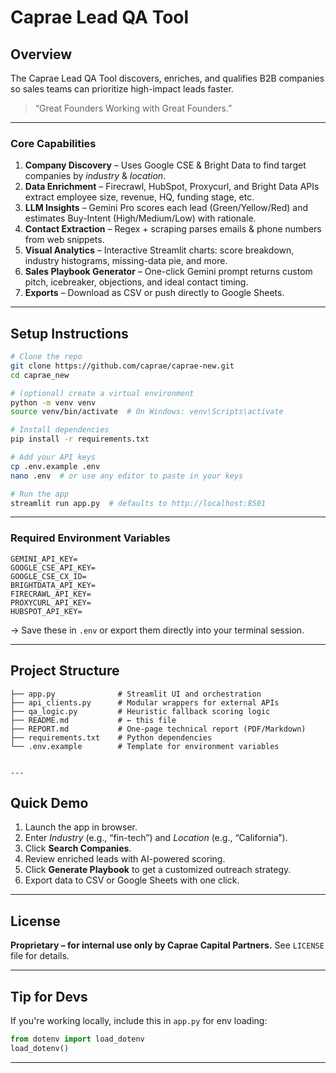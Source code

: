 

# Caprae Lead QA Tool

## Overview
The Caprae Lead QA Tool discovers, enriches, and qualifies B2B companies so sales teams can prioritize high-impact leads faster.

> “Great Founders Working with Great Founders.”

---

### Core Capabilities
1. **Company Discovery** – Uses Google CSE & Bright Data to find target companies by *industry* & *location*.
2. **Data Enrichment** – Firecrawl, HubSpot, Proxycurl, and Bright Data APIs extract employee size, revenue, HQ, funding stage, etc.
3. **LLM Insights** – Gemini Pro scores each lead (Green/Yellow/Red) and estimates Buy-Intent (High/Medium/Low) with rationale.
4. **Contact Extraction** – Regex + scraping parses emails & phone numbers from web snippets.
5. **Visual Analytics** – Interactive Streamlit charts: score breakdown, industry histograms, missing-data pie, and more.
6. **Sales Playbook Generator** – One-click Gemini prompt returns custom pitch, icebreaker, objections, and ideal contact timing.
7. **Exports** – Download as CSV or push directly to Google Sheets.

---

## Setup Instructions

```bash
# Clone the repo
git clone https://github.com/caprae/caprae-new.git
cd caprae_new

# (optional) create a virtual environment
python -m venv venv
source venv/bin/activate  # On Windows: venv\Scripts\activate

# Install dependencies
pip install -r requirements.txt

# Add your API keys
cp .env.example .env
nano .env  # or use any editor to paste in your keys

# Run the app
streamlit run app.py  # defaults to http://localhost:8501
````

---

### Required Environment Variables

```
GEMINI_API_KEY=
GOOGLE_CSE_API_KEY=
GOOGLE_CSE_CX_ID=
BRIGHTDATA_API_KEY=
FIRECRAWL_API_KEY=
PROXYCURL_API_KEY=
HUBSPOT_API_KEY=
```

→ Save these in `.env` or export them directly into your terminal session.

---

## Project Structure

```
├── app.py              # Streamlit UI and orchestration
├── api_clients.py      # Modular wrappers for external APIs
├── qa_logic.py         # Heuristic fallback scoring logic
├── README.md           # ← this file
├── REPORT.md           # One-page technical report (PDF/Markdown)
├── requirements.txt    # Python dependencies
└── .env.example        # Template for environment variables


---
```

## Quick Demo

1. Launch the app in browser.
2. Enter *Industry* (e.g., “fin-tech”) and *Location* (e.g., “California”).
3. Click **Search Companies**.
4. Review enriched leads with AI-powered scoring.
5. Click **Generate Playbook** to get a customized outreach strategy.
6. Export data to CSV or Google Sheets with one click.

---

## License

**Proprietary – for internal use only by Caprae Capital Partners.**
See `LICENSE` file for details.

---

## Tip for Devs

If you're working locally, include this in `app.py` for env loading:

```python
from dotenv import load_dotenv
load_dotenv()
```

---

